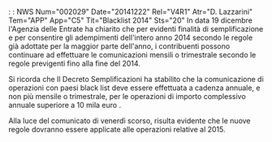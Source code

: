  :  : NWS Num="002029" Date="20141222" Rel="V4R1" Atr="D. Lazzarini" Tem="APP" App="C5" Tit="Blacklist 2014" Sts="20"
In data 19 dicembre l'Agenzia delle Entrate ha chiarito che per evidenti finalità di semplificazione
e per consentire gli adempimenti dell'intero anno 2014 secondo le regole già adottate per la maggior
parte dell'anno, i contribuenti possono continuare ad effettuare le comunicazioni mensili o trimestrale secondo le regole previgenti fino alla fine del 2014.

Si ricorda che Il Decreto Semplificazioni ha stabilito che la comunicazione di operazioni con paesi
black list deve essere effettuata a cadenza annuale, e non più mensile o trimestrale, per le operazioni di importo complessivo annuale superiore a 10 mila euro .

Alla luce del comunicato di venerdì scorso, risulta evidente che le nuove regole dovranno essere applicate alle operazioni relative al 2015.

